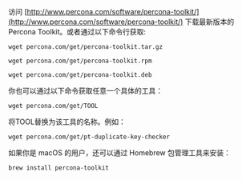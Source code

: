 访问 [http://www.percona.com/software/percona-toolkit/](http://www.percona.com/software/percona-toolkit/) 下载最新版本的 Percona Toolkit。或者通过以下命令行获取:
```
wget percona.com/get/percona-toolkit.tar.gz

wget percona.com/get/percona-toolkit.rpm

wget percona.com/get/percona-toolkit.deb
```

你也可以通过以下命令获取任意一个具体的工具：
```
wget percona.com/get/TOOL
```
将TOOL替换为该工具的名称。例如：
```
wget percona.com/get/pt-duplicate-key-checker
```

如果你是 macOS 的用户，还可以通过 Homebrew 包管理工具来安装：
```
brew install percona-toolkit
```